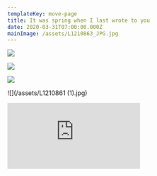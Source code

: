 ```yaml
---
templateKey: move-page
title: It was spring when I last wrote to you
date: 2020-03-31T07:00:00.000Z
mainImage: /assets/L1210863_JPG.jpg
---
```

![](/assets/L1210863_JPG.jpg)

![](/assets/L1210857_JPG.jpg)

![](/assets/L1210850_JPG.jpg)

![](/assets/L1210861 (1).jpg)



<div class="video-container"><iframe src="https://www.youtube.com/embed/sJ2P8bIfJU8" class="video" frameborder="0" allow="accelerometer; autoplay; encrypted-media; gyroscope; picture-in-picture" allowfullscreen></iframe></div>

